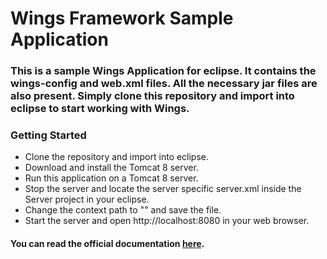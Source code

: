 # Wings Framework Sample Application
### This is a sample Wings Application for eclipse. It contains the wings-config and web.xml files. All the necessary jar files are also present. Simply clone this repository and import into eclipse to start working with Wings.

### Getting Started
* Clone the repository and import into eclipse. 
* Download and install the Tomcat 8 server.
* Run this application on a Tomcat 8 server.
* Stop the server and locate the server specific server.xml inside the Server project in your eclipse.
* Change the context path to "" and save the file.
* Start the server and open http://localhost:8080 in your web browser.

#### You can read the official documentation [here](http://wings.loonydev.com/docs/).

